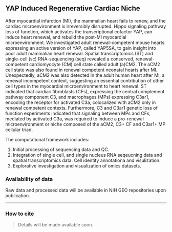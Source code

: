 ## YAP Induced Regenerative Cardiac Niche

After myocardial infarction (MI), the mammalian heart fails to renew, and the cardiac microenvironment is irreversibly disrupted. Hippo signaling pathway loss of function, which activates the transcriptional cofactor YAP, can induce heart renewal, and rebuild the post-MI myocardial microenvironment. We investigated adult renewal-competent mouse hearts expressing an active version of YAP, called YAP5SA, to gain insight into poor adult mammalian heart renewal. Spatial transcriptomics (ST) and single-cell (sc) RNA-sequencing (seq) revealed a conserved, renewal-competent cardiomyocyte (CM) cell state called adult (a)CM2. The aCM2 cell state was also found in renewal competent neonatal hearts after MI. Unexpectedly, aCM2 was also detected in the adult human heart after MI, a renewal incompetent context, suggesting an essential contribution of other cell types in the myocardial microenvironment to heart renewal. ST indicated that cardiac fibroblasts (CFs), expressing the central complement pathway component C3, and macrophages (MPs) expressing C3ar1, encoding the receptor for activated C3a, colocalized with aCM2 only in renewal competent contexts. Furthermore, C3 and C3ar1 genetic loss of function experiments indicated that signaling between MPs and CFs, mediated by activated C3a, was required to induce a pro-renewal microenvironment or niche composed of the aCM2, C3+ CF and C3ar1+ MP cellular triad.

The computational framework includes: 
1) Initial processing of sequencing data and QC.
2) Integration of single cell, and single nucleus RNA seqeucning data and spatial transcriptomics data. Cell identity annotationa and visulization.
3) Explorative investigation and visualization of omics datasets. 

### Availability of data

Raw data and processed data will be available in NIH GEO repositories upon publication.

***

 ### How to cite
 > Details will be made available soon.
